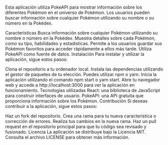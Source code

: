 Esta aplicación utiliza PokeAPI para mostrar información sobre los diferentes Pokémon en el universo de Pokémon. Los usuarios pueden buscar información sobre cualquier Pokémon utilizando su nombre o su número en la Pokédex.

Características
Busca información sobre cualquier Pokémon utilizando su nombre o número en la Pokédex.
Muestra detalles sobre cada Pokémon, como su tipo, habilidades y estadísticas.
Permite a los usuarios guardar sus Pokémon favoritos para acceder rápidamente a ellos más tarde.
Utiliza PokeAPI como fuente de datos.
Instalación
Para instalar y utilizar la aplicación, sigue estos pasos:

Clona el repositorio a tu ordenador local.
Instala las dependencias utilizando el gestor de paquetes de tu elección. Puedes utilizar npm o yarn.
Inicia la aplicación utilizando el comando npm start o yarn start.
Abre tu navegador web y accede a http://localhost:3000 para ver la aplicación en funcionamiento.
Tecnologías utilizadas
React: una biblioteca de JavaScript para construir interfaces de usuario.
PokeAPI: una API gratuita que proporciona información sobre los Pokémon.
Contribución
Si deseas contribuir a la aplicación, sigue estos pasos:

Haz un fork del repositorio.
Crea una rama para tu nueva característica o corrección de errores.
Realiza tus cambios en la nueva rama.
Haz un pull request en el repositorio principal para que tu código sea revisado y fusionado.
Licencia
La aplicación se distribuye bajo la Licencia MIT. Consulta el archivo LICENSE para obtener más información.
